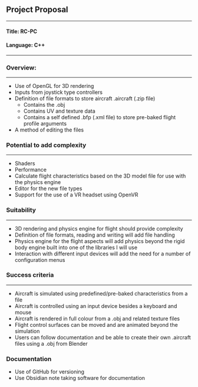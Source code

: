 ## Project Proposal
---
#### Title: RC-PC

#### Language: C++
---
### Overview:
---
- Use of OpenGL for 3D rendering
- Inputs from joystick type controllers
- Definition of file formats to store aircraft .aircraft (.zip file)
	- Contains the .obj
	- Contains UV and texture data
	- Contains a self defined .bfp (.xml file) to store pre-baked flight profile arguments
- A method of editing the files

### Potential to add complexity
---
- Shaders
- Performance
- Calculate flight characteristics based on the 3D model file for use with the physics engine
- Editor for the new file types
- Support for the use of a VR headset using OpenVR

### Suitability
---
- 3D rendering and physics engine for flight should provide complexity
- Definition of file formats, reading and writing will add file handling
- Physics engine for the flight aspects will add physics beyond the rigid body engine built into one of the libraries I will use
- Interaction with different input devices will add the need for a number of configuration menus

### Success criteria
---
- Aircraft is simulated using predefined/pre-baked characteristics from a file
- Aircraft is controlled using an input device besides a keyboard and mouse
- Aircraft is rendered in full colour from a .obj and related texture files
- Flight control surfaces can be moved and are animated beyond the simulation
- Users can follow documentation and be able to create their own .aircraft files using a .obj from Blender

### Documentation
- Use of GitHub for versioning
- Use Obsidian note taking software for documentation